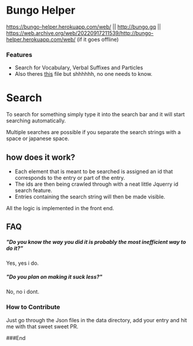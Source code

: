 # Bungo Helper
https://bungo-helper.herokuapp.com/web/ || http://bungo.gq || https://web.archive.org/web/20220917211539/http://bungo-helper.herokuapp.com/web/ (if it goes offline)

### Features
- Search for Vocabulary, Verbal Suffixes and Particles
- Also theres [this](https://bungo-helper.herokuapp.com/web/misc/Bungo-Meyer_Alle_S%C3%A4tze_mit_%C3%9Cbersetzung.pdf "this") file but shhhhhh, no one needs to know.

# Search

To search for something simply type it into the search bar and it will start searching automatically.

Multiple searches are possible if you separate the search strings with a space or japanese space.

## how does it work?
- Each element that is meant to be searched is assigned an id that corresponds to the entry or part of the entry.
- The ids are then being crawled through with a neat little Jquerry id search feature.
- Entries containing the search string will then be made visible.

All the logic is implemented in the front end.

## FAQ

##### "Do you know the way you did it is probably the most inefficient way to do it?"
Yes, yes i do.

##### "Do you plan on making it suck less?"
No, no i dont.

### How to Contribute
Just go through the Json files in the data directory, add your entry and hit me with that sweet sweet PR.

###End
